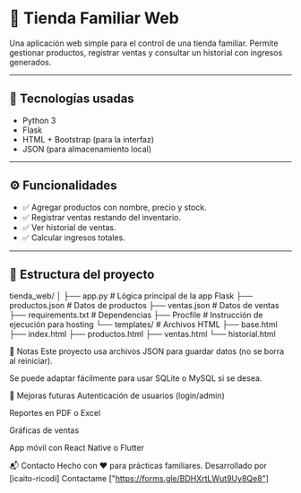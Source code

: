 # 🛒 Tienda Familiar Web

Una aplicación web simple para el control de una tienda familiar. Permite gestionar productos, registrar ventas y consultar un historial con ingresos generados.

---

## 🧰 Tecnologías usadas

- Python 3
- Flask
- HTML + Bootstrap (para la interfaz)
- JSON (para almacenamiento local)

---

## ⚙️ Funcionalidades

- ✅ Agregar productos con nombre, precio y stock.
- ✅ Registrar ventas restando del inventario.
- ✅ Ver historial de ventas.
- ✅ Calcular ingresos totales.

---

## 📁 Estructura del proyecto

tienda_web/
│
├── app.py # Lógica principal de la app Flask
├── productos.json # Datos de productos
├── ventas.json # Datos de ventas
├── requirements.txt # Dependencias
├── Procfile # Instrucción de ejecución para hosting
└── templates/ # Archivos HTML
├── base.html
├── index.html
├── productos.html
├── ventas.html
└── historial.html

📌 Notas
Este proyecto usa archivos JSON para guardar datos (no se borra al reiniciar).

Se puede adaptar fácilmente para usar SQLite o MySQL si se desea.

🚀 Mejoras futuras
Autenticación de usuarios (login/admin)

Reportes en PDF o Excel

Gráficas de ventas

App móvil con React Native o Flutter

📬 Contacto
Hecho con ❤️ para prácticas familiares.
Desarrollado por [icaito-ricodi]
Contactame ["https://forms.gle/BDHXrtLWut9Uy8Qe8"]